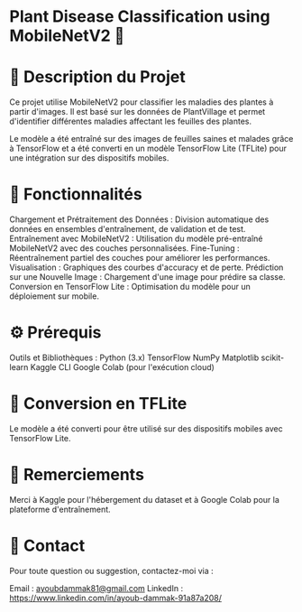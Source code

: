 # **Plant Disease Classification using MobileNetV2** 🌿
# 📌 Description du Projet
Ce projet utilise MobileNetV2 pour classifier les maladies des plantes à partir d'images. Il est basé sur les données de PlantVillage et permet d'identifier différentes maladies affectant les feuilles des plantes.

Le modèle a été entraîné sur des images de feuilles saines et malades grâce à TensorFlow et a été converti en un modèle TensorFlow Lite (TFLite) pour une intégration sur des dispositifs mobiles.

# 🚀 Fonctionnalités
Chargement et Prétraitement des Données :
Division automatique des données en ensembles d'entraînement, de validation et de test.
Entraînement avec MobileNetV2 :
Utilisation du modèle pré-entraîné MobileNetV2 avec des couches personnalisées.
Fine-Tuning :
Réentraînement partiel des couches pour améliorer les performances.
Visualisation :
Graphiques des courbes d'accuracy et de perte.
Prédiction sur une Nouvelle Image :
Chargement d'une image pour prédire sa classe.
Conversion en TensorFlow Lite :
Optimisation du modèle pour un déploiement sur mobile.

# ⚙️ Prérequis
Outils et Bibliothèques :
Python (3.x)
TensorFlow
NumPy
Matplotlib
scikit-learn
Kaggle CLI
Google Colab (pour l'exécution cloud)

# 📱 Conversion en TFLite
Le modèle a été converti pour être utilisé sur des dispositifs mobiles avec TensorFlow Lite.

# 🌟 Remerciements
Merci à Kaggle pour l'hébergement du dataset et à Google Colab pour la plateforme d'entraînement.

# 📧 Contact
Pour toute question ou suggestion, contactez-moi via :

Email : ayoubdammak81@gmail.com
LinkedIn : https://www.linkedin.com/in/ayoub-dammak-91a87a208/

